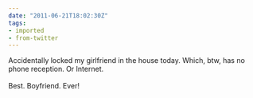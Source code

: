 ```yaml
---
date: "2011-06-21T18:02:30Z"
tags:
- imported
- from-twitter
---
```

Accidentally locked my girlfriend in the house today. Which, btw, has no phone reception. Or Internet.\
\
Best. Boyfriend. Ever!
